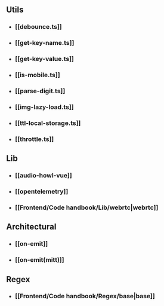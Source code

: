 ## Utils
- ### [[debounce.ts]] 
- ### [[get-key-name.ts]]
- ### [[get-key-value.ts]]
- ### [[is-mobile.ts]]
- ### [[parse-digit.ts]]
- ### [[img-lazy-load.ts]]
- ### [[ttl-local-storage.ts]]
- ### [[throttle.ts]]
## Lib
- ### [[audio-howl-vue]] 
- ### [[opentelemetry]] 
- ### [[Frontend/Code handbook/Lib/webrtc|webrtc]] 
## Architectural
- ### [[on-emit]] 
- ### [[on-emit(mitt)]] 
## Regex
- ### [[Frontend/Code handbook/Regex/base|base]] 

